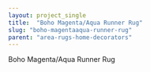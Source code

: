 ```yaml
---
layout: project_single
title:  "Boho Magenta/Aqua Runner Rug"
slug: "boho-magentaaqua-runner-rug"
parent: "area-rugs-home-decorators"
---
```

Boho Magenta/Aqua Runner Rug